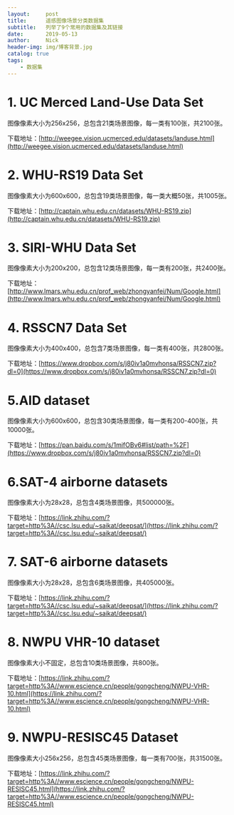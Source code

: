 ```yaml
---
layout:     post
title:      遥感图像场景分类数据集
subtitle:   列举了9个常用的数据集及其链接
date:       2019-05-13
author:     Nick
header-img: img/博客背景.jpg
catalog: true
tags:
    - 数据集
---
```


# 1. UC Merced Land-Use Data Set

图像像素大小为256x256，总包含21类场景图像，每一类有100张，共2100张。

下载地址：[http://weegee.vision.ucmerced.edu/datasets/landuse.html](http://weegee.vision.ucmerced.edu/datasets/landuse.html)

# 2.  WHU-RS19 Data Set 

图像像素大小为600x600，总包含19类场景图像，每一类大概50张，共1005张。

下载地址：[http://captain.whu.edu.cn/datasets/WHU-RS19.zip](http://captain.whu.edu.cn/datasets/WHU-RS19.zip)

# 3. SIRI-WHU Data Set

图像像素大小为200x200，总包含12类场景图像，每一类有200张，共2400张。

下载地址：[http://www.lmars.whu.edu.cn/prof_web/zhongyanfei/Num/Google.html](http://www.lmars.whu.edu.cn/prof_web/zhongyanfei/Num/Google.html)

# 4. RSSCN7 Data Set

图像像素大小为400x400，总包含7类场景图像，每一类有400张，共2800张。

下载地址：[https://www.dropbox.com/s/j80iv1a0mvhonsa/RSSCN7.zip?dl=0](https://www.dropbox.com/s/j80iv1a0mvhonsa/RSSCN7.zip?dl=0)

# 5.AID dataset

图像像素大小为600x600，总包含30类场景图像，每一类有200-400张，共10000张。

下载地址：[https://pan.baidu.com/s/1mifOBv6#list/path=%2F](https://www.dropbox.com/s/j80iv1a0mvhonsa/RSSCN7.zip?dl=0)

# 6.SAT-4 airborne datasets

图像像素大小为28x28，总包含4类场景图像，共500000张。

下载地址：[https://link.zhihu.com/?target=http%3A//csc.lsu.edu/~saikat/deepsat/](https://link.zhihu.com/?target=http%3A//csc.lsu.edu/~saikat/deepsat/)

# 7. SAT-6 airborne datasets

图像像素大小为28x28，总包含6类场景图像，共405000张。

下载地址：[https://link.zhihu.com/?target=http%3A//csc.lsu.edu/~saikat/deepsat/](https://link.zhihu.com/?target=http%3A//csc.lsu.edu/~saikat/deepsat/)

# 8. NWPU VHR-10 dataset

图像像素大小不固定，总包含10类场景图像，共800张。

下载地址：[https://link.zhihu.com/?target=http%3A//www.escience.cn/people/gongcheng/NWPU-VHR-10.html](https://link.zhihu.com/?target=http%3A//www.escience.cn/people/gongcheng/NWPU-VHR-10.html)

# 9. NWPU-RESISC45 Dataset

图像像素大小256x256，总包含45类场景图像，每一类有700张，共31500张。

下载地址：[https://link.zhihu.com/?target=http%3A//www.escience.cn/people/gongcheng/NWPU-RESISC45.html](https://link.zhihu.com/?target=http%3A//www.escience.cn/people/gongcheng/NWPU-RESISC45.html)